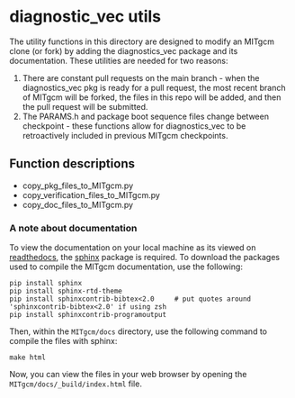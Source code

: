# diagnostic_vec utils
The utility functions in this directory are designed to modify an MITgcm clone (or fork) by adding the diagnostics_vec package and its documentation. These utilities are needed for two reasons:
1. There are constant pull requests on the main branch - when the diagnostics_vec pkg is ready for a pull request, the most recent branch of MITgcm will be forked, the files in this repo will be added, and then the pull request will be submitted.
2. The PARAMS.h and package boot sequence files change between checkpoint - these functions allow for diagnostics_vec to be retroactively included in previous MITgcm checkpoints.

## Function descriptions
- copy_pkg_files_to_MITgcm.py
- copy_verification_files_to_MITgcm.py
- copy_doc_files_to_MITgcm.py

### A note about documentation
To view the documentation on your local machine as its viewed on [readthedocs](https://mitgcm.readthedocs.io/en/latest/), the [sphinx](https://docs.readthedocs.io/en/stable/intro/getting-started-with-sphinx.html) package is required. To download the packages used to compile the MITgcm documentation, use the following:
```
pip install sphinx
pip install sphinx-rtd-theme
pip install sphinxcontrib-bibtex<2.0     # put quotes around 'sphinxcontrib-bibtex<2.0' if using zsh
pip install sphinxcontrib-programoutput
```
Then, within the `MITgcm/docs` directory, use the following command to compile the files with sphinx:
```
make html
```
Now, you can view the files in your web browser by opening the `MITgcm/docs/_build/index.html` file.
